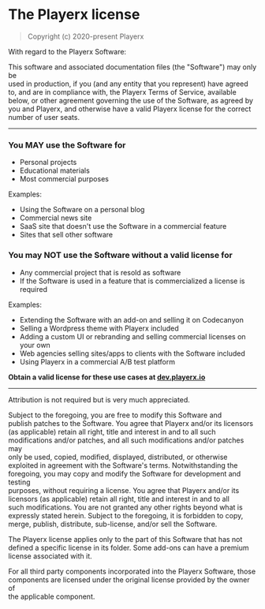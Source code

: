# The Playerx license
> Copyright (c) 2020-present Playerx

With regard to the Playerx Software:

This software and associated documentation files (the "Software") may only be  
used in production, if you (and any entity that you represent) have agreed  
to, and are in compliance with, the Playerx Terms of Service, available  
below, or other agreement governing the use of the Software, as agreed by  
you and Playerx, and otherwise have a valid Playerx license for the correct  
number of user seats.  

---

### You MAY use the Software for 

- Personal projects
- Educational materials
- Most commercial purposes

Examples:

  - Using the Software on a personal blog
  - Commercial news site
  - SaaS site that doesn't use the Software in a commercial feature
  - Sites that sell other software

### You may NOT use the Software without a valid license for 

- Any commercial project that is resold as software
- If the Software is used in a feature that is commercialized a license is required

Examples:

  - Extending the Software with an add-on and selling it on Codecanyon
  - Selling a Wordpress theme with Playerx included
  - Adding a custom UI or rebranding and selling commercial licenses on your own
  - Web agencies selling sites/apps to clients with the Software included
  - Using Playerx in a commercial A/B test platform

**Obtain a valid license for these use cases at [dev.playerx.io](https://dev.playerx.io/)**

---

Attribution is not required but is very much appreciated.  

Subject to the foregoing, you are free to modify this Software and  
publish patches to the Software. You agree that Playerx and/or its licensors  
(as applicable) retain all right, title and interest in and to all such  
modifications and/or patches, and all such modifications and/or patches may  
only be used, copied, modified, displayed, distributed, or otherwise  
exploited in agreement with the Software's terms. Notwithstanding the  
foregoing, you may copy and modify the Software for development and testing  
purposes, without  requiring a license. You agree that Playerx and/or its  
licensors (as applicable) retain all right, title and interest in and to all  
such modifications. You are not granted any other rights beyond what is  
expressly stated herein. Subject to the foregoing, it is forbidden to copy,  
merge, publish, distribute, sub-license, and/or sell the Software.  

The Playerx license applies only to the part of this Software that has not  
defined a specific license in its folder. Some add-ons can have a premium  
license associated with it.  

For all third party components incorporated into the Playerx Software, those  
components are licensed under the original license provided by the owner of  
the applicable component.

